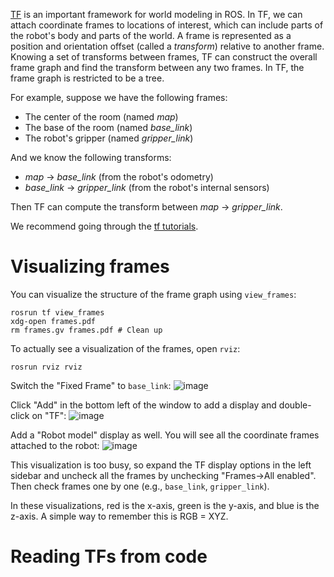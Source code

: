 [TF](http://wiki.ros.org/tf) is an important framework for world modeling in ROS.
In TF, we can attach coordinate frames to locations of interest, which can include parts of the robot's body and parts of the world.
A frame is represented as a position and orientation offset (called a *transform*) relative to another frame.
Knowing a set of transforms between frames, TF can construct the overall frame graph and find the transform between any two frames.
In TF, the frame graph is restricted to be a tree. 

For example, suppose we have the following frames:
* The center of the room (named *map*)
* The base of the room (named *base_link*)
* The robot's gripper (named *gripper_link*)

And we know the following transforms:
* *map* -> *base_link* (from the robot's odometry)
* *base_link* -> *gripper_link* (from the robot's internal sensors)

Then TF can compute the transform between *map* -> *gripper_link*.

We recommend going through the [tf tutorials](http://wiki.ros.org/tf/Tutorials).

# Visualizing frames
You can visualize the structure of the frame graph using `view_frames`:
```
rosrun tf view_frames
xdg-open frames.pdf
rm frames.gv frames.pdf # Clean up
```

To actually see a visualization of the frames, open `rviz`:
```
rosrun rviz rviz
```

Switch the "Fixed Frame" to `base_link`:
![image](https://cloud.githubusercontent.com/assets/1175286/24841887/800800c4-1d43-11e7-9ed2-2e1bffd18e83.png)

Click "Add" in the bottom left of the window to add a display and double-click on "TF":
![image](https://cloud.githubusercontent.com/assets/1175286/24841988/1dbaada2-1d45-11e7-9b47-e26f3923a411.png)

Add a "Robot model" display as well.
You will see all the coordinate frames attached to the robot:
![image](https://cloud.githubusercontent.com/assets/1175286/24842000/4aa9726c-1d45-11e7-806f-a5722fa80de3.png)

This visualization is too busy, so expand the TF display options in the left sidebar and uncheck all the frames by unchecking "Frames->All enabled". Then check frames one by one (e.g., `base_link`, `gripper_link`).

In these visualizations, red is the x-axis, green is the y-axis, and blue is the z-axis.
A simple way to remember this is RGB = XYZ.

# Reading TFs from code
